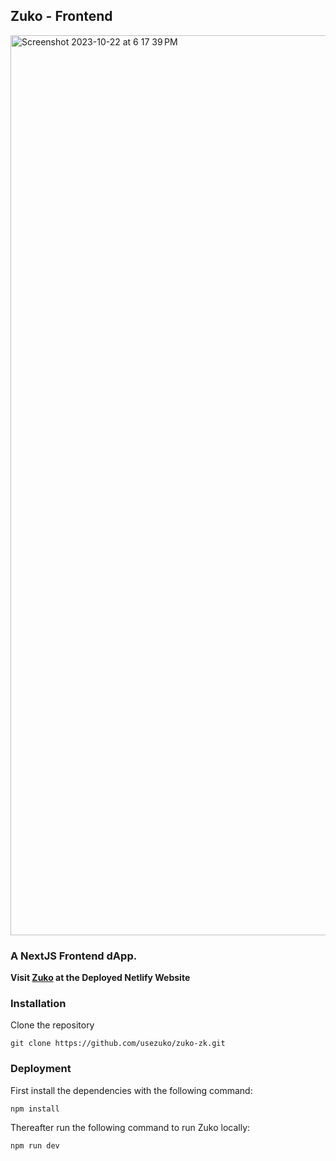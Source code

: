 ## Zuko - Frontend

<img width="1440" alt="Screenshot 2023-10-22 at 6 17 39 PM" src="https://github.com/usezuko/zuko-zk/assets/42776950/373950a0-32f1-4bf2-98f7-f8f44116bbac">

### A NextJS Frontend dApp.

**Visit <a href="https://zuko-zk.netlify.app/">Zuko</a> at the Deployed Netlify Website**

### Installation

Clone the repository

```
git clone https://github.com/usezuko/zuko-zk.git
```

### Deployment

First install the dependencies with the following command:

```
npm install
```

Thereafter run the following command to run Zuko locally:

```
npm run dev
```
